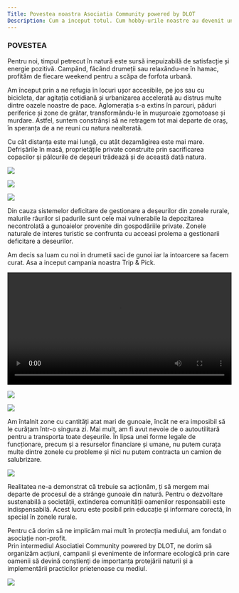 ```yaml
---
Title: Povestea noastra Asociatia Community powered by DLOT
Description: Cum a inceput totul. Cum hobby-urile noastre au devenit un mod de viata si de ce am fondat Asociatia Community powered by DLOT
---
```


### POVESTEA

Pentru noi, timpul petrecut în natură este sursă inepuizabilă de satisfacție și energie pozitivă. Campând, făcând drumeții sau relaxându-ne în hamac, profităm de fiecare weekend pentru a scăpa de forfota urbană.  

Am început prin a ne refugia în locuri ușor accesibile, pe jos sau cu bicicleta, dar agitația cotidiană și urbanizarea accelerată au distrus multe dintre oazele noastre de pace. Aglomerația s-a extins în parcuri, păduri periferice și zone de grătar, transformându-le în mușuroaie zgomotoase și murdare. Astfel, suntem constrânși să ne retragem tot mai departe de oraș, în speranța de a ne reuni cu natura nealterată.   

Cu cât distanța este mai lungă, cu atât dezamăgirea este mai mare. Defrișările în masă, proprietățile private construite prin sacrificarea copacilor și pâlcurile de deșeuri trădează și de această dată natura.

<img src="https://community.poweredbydlot.com/wp-content/uploads/2020/07/Community-powered-by-DLOT-Private-proprety.jpg" loading="lazy" class="rounded shadow"></img>

<img src=https://community.poweredbydlot.com/wp-content/uploads/2020/07/Community-powered-by-DLOT-deforestation.jpg loading="lazy" class="rounded shadow"></img>

<img src=https://community.poweredbydlot.com/wp-content/uploads/2020/07/Community-powered-by-DLOT-Trash.jpg loading="lazy" class="rounded shadow"></img>

Din cauza sistemelor deficitare de gestionare a deșeurilor din zonele rurale, malurile râurilor si padurile sunt cele mai vulnerabile la depozitarea necontrolată a gunoaielor provenite din gospodăriile private. Zonele naturale de interes turistic se confrunta cu acceasi prolema a gestionarii deficitare a deseurilor.

Am decis sa luam cu noi in drumetii saci de gunoi iar la intoarcere sa facem curat.
Asa a inceput campania noastra Trip & Pick.   

<video controls width="100%" height="auto" class="rounded shadow">
  <source
    src="https://poweredbydlot.com/wp-content/uploads/2020/07/VID_20191027_133137.mp4?_=1"
    type="video/mp4"
  />
</video>

<img src="https://community.poweredbydlot.com/wp-content/uploads/2020/07/Community-powered-by-DLOT-Trip-and-pick-scaled.jpg" loading="lazy" class="rounded shadow"></img>

<img src="https://community.poweredbydlot.com/wp-content/uploads/2020/07/Community-powered-by-DLOT-Trip-and-pick-challenge-scaled.jpg" loading="lazy" class="rounded shadow"></img>

Am întalnit zone cu cantități atat mari de gunoaie, încât ne era imposibil să le curățam într-o singura zi. Mai mult, am fi avut nevoie de o autoutilitară pentru a transporta toate deșeurile. În lipsa unei forme legale de funcționare, precum și a resurselor financiare și umane, nu putem curața multe dintre zonele cu probleme și nici nu putem contracta un camion de salubrizare.

<img src="https://poweredbydlot.com/wp-content/uploads/2020/07/Garbage-in-nature-Community-powered-by-DLOT.jpg" loading="lazy" class="rounded shadow"></img>

Realitatea ne-a demonstrat că trebuie sa acționăm, ți să mergem mai departe de procesul de a strânge gunoaie din natură. Pentru o dezvoltare sustenabilă a societății, extinderea comunității oamenilor responsabili este indispensabilă. Acest lucru este posibil prin educație și informare corectă, în special în zonele rurale.

Pentru că dorim să ne implicăm mai mult în protecția mediului, am fondat o asociație non-profit.  
Prin intermediul Asociatiei Community powered by DLOT, ne dorim să organizăm acțiuni, campanii și evenimente de informare ecologică prin care oamenii să devină conștienți de importanța protejării naturii și a implementării practicilor prietenoase cu mediul.

<img src="https://poweredbydlot.com/wp-content/uploads/2020/07/Dog-picking-up-trash-Community-powered-by-DLOT-scaled.jpg" loading="lazy" class="rounded shadow"></img>

